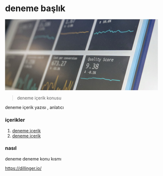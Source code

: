 # deneme başlık

![deneme](images/data.jpg)
> deneme içerik konusu
  
deneme içerik yazısı , anlatıcı

### içerikler

1. [deneme içerik](01-deneme/README.md)
2. [deneme içerik](01-deneme/README.md)
### nasıl

deneme deneme konu kısmı

https://dillinger.io/